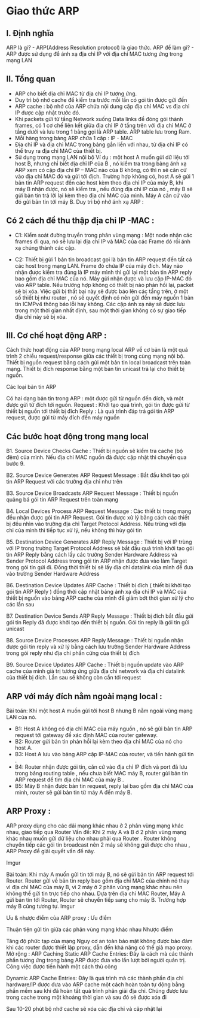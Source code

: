 # Giao thức ARP 

## I. Định nghĩa
ARP là gì? - ARP(Address Resolution protocol) là giao thức.
ARP để làm gì? - ARP được sử dụng để ánh xạ địa chỉ IP với địa chỉ MAC tương ứng trong mạng LAN
## II. Tổng quan
- ARP cho biết địa chỉ MAC từ địa chỉ IP tương ứng.
- Duy trì bộ nhớ cache để kiểm tra trước mỗi lần có gói tin được gửi đến
- ARP cache : bộ nhớ của ARP chứa nội dung cặp địa chỉ MAC vs địa chỉ IP được cập nhật trước đó.
- Khi packets gửi từ tầng Network xuống Data links để đóng gói thành frames, có 1 cơ chế liên kết giữa địa chỉ IP ở tầng trên với địa chỉ MAC ở tầng dưới và lưu trong 1 bảng gọi là ARP table. ARP table lưu trong Ram.
- Mỗi hàng trong bảng ARP chứa 1 cặp : IP - MAC
- Địa chỉ IP và địa chỉ MAC trong bảng gắn liền với nhau, từ địa chỉ IP có thể truy ra địa chỉ MAC của thiết bị.
- Sử dụng trong mạng LAN nội bộ
Ví dụ : một host A muốn gửi dữ liệu tới host B, nhưng chỉ biết địa chỉ IP của B , nó kiểm tra trong bảng ánh xạ ARP xem có cặp địa chỉ IP – MAC nào của B không, có thì n sẽ căn cứ vào địa chỉ MAC đó và gửi tới địch.
Trường hợp không có, host A sẽ gửi 1 bản tin ARP request đến các host kèm theo địa chỉ IP của máy B, khi máy B nhận được, nó sẽ kiểm tra , nếu đúng địa chỉ IP của nó , máy B sẽ gửi bản tin trả lời lại kèm theo địa chỉ MAC của mình. Máy A căn cứ vào đó gửi bản tin tới máy B.
Duy trì bộ nhớ ánh xạ ARP :
## Có 2 cách để thu thập địa chỉ IP -MAC :

- C1: Kiểm soát đường truyền trong phân vùng mạng : Một node nhận các frames đi qua, nó sẽ lưu lại địa chỉ IP và MAC của các Frame đó rồi ánh xạ chúng thành các cặp.

- C2: Thiết bị gửi 1 bản tin broadcast gọi là bản tin ARP request đến tất cả các host trong mạng LAN. Frame đó chứa IP của máy đích. Máy nào nhận được kiểm tra đúng là IP máy mình thì gửi lại một bản tin ARP reply bao gồm địa chỉ MAC của nó. Máy gửi nhận được và lưu cặp IP-MAC đó vào ARP table. Nếu trường hợp không có thiết bị nào phản hồi lại, packet sẽ bị xóa. Việc gửi bị thất bại này sẽ được báo lên các tầng trên, ở một số thiết bị như router , nó sẽ quyết định có nên gửi đến máy nguồn 1 bản tin ICMPv4 thông báo lỗi hay không. Các cặp ánh xạ này sẽ được lưu trong một thời gian nhất định, sau một thời gian không có sự giao tiếp địa chỉ này sẽ bị xóa.

## III. Cơ chế hoạt động ARP :
Cách thức hoạt động của ARP trong mạng local
ARP về cơ bản là một quá trình 2 chiều request/response giữa các thiết bị trong cùng mạng nội bộ. Thiết bị nguồn request bằng cách gửi một bản tin local broadcast trên toàn mạng. Thiết bị đích response bằng một bản tin unicast trả lại cho thiết bị nguồn.

Các loại bản tin ARP


Có hai dạng bản tin trong ARP : một được gửi từ nguồn đến đích, và một được gửi từ đích tới nguồn.
Request : Khởi tạo quá trình, gói tin được gửi từ thiết bị nguồn tới thiết bị đích
Reply : Là quá trình đáp trả gói tin ARP request, được gửi từ máy đích đến máy nguồn


## Các bước hoạt động trong mạng local

B1. Source Device Checks Cache : Thiết bị nguồn sẽ kiểm tra cache (bộ đệm) của mình. Nếu địa chỉ MAC nguồn đã được cập nhật thì chuyển qua bước 9.

B2. Source Device Generates ARP Request Message : Bắt đầu khởi tạo gói tin ARP Request với các trường địa chỉ như trên

B3. Source Device Broadcasts ARP Request Message : Thiết bị nguồn quảng bá gói tin ARP Request trên toàn mạng

B4. Local Devices Process ARP Request Message : Các thiết bị trong mạng đều nhận được gói tin ARP Request. Gói tin được xử lý bằng cách các thiết bị đều nhìn vào trường địa chỉ Target Protocol Address. Nếu trùng với địa chỉ của mình thì tiếp tục xử lý, nếu không thì hủy gói tin

B5. Destination Device Generates ARP Reply Message : Thiết bị với IP trùng với IP trong trường Target Protocol Address sẽ bắt đầu quá trình khởi tạo gói tin ARP Reply bằng cách lấy các trường Sender Hardware Address và Sender Protocol Address trong gói tin ARP nhận được đưa vào làm Target trong gói tin gửi đi. Đồng thời thiết bị sẽ lấy địa chỉ datalink của mình để đưa vào trường Sender Hardware Address

B6. Destination Device Updates ARP Cache : Thiết bị đích ( thiết bị khởi tạo gói tin ARP Reply ) đồng thời cập nhật bảng ánh xạ địa chỉ IP và MAC của thiết bị nguồn vào bảng ARP cache của mình để giảm bớt thời gian xử lý cho các lần sau

B7. Destination Device Sends ARP Reply Message : Thiết bị đích bắt đầu gửi gói tin Reply đã được khởi tạo đến thiết bị nguồn. Gói tin reply là gói tin gửi unicast

B8. Source Device Processes ARP Reply Message : Thiết bị nguồn nhận được gói tin reply và xử lý bằng cách lưu trường Sender Hardware Address trong gói reply như địa chỉ phần cứng của thiết bị đích

B9. Source Device Updates ARP Cache : Thiết bị nguồn update vào ARP cache của mình giá trị tương ứng giữa địa chỉ network và địa chỉ datalink của thiết bị đích. Lần sau sẽ không còn cần tới request

## ARP với máy đích nằm ngoài mạng local :
Bài toán: Khi một host A muốn gửi tới host B nhưng B nằm ngoài vùng mạng LAN của nó.

- B1: Host A không có địa chỉ MAC của máy nguồn , nó sẽ gửi bản tin ARP request tới gateway để xác định MAC của router gateway.
- B2: Router gửi bản tin phản hồi lại kèm theo địa chỉ MAC của nó cho host A.
- B3: Host A lưu vào bảng ARP cặp IP-MAC của router, và tiến hành gửi tin .
- B4: Router nhận được gói tin, căn cứ vào địa chỉ IP đích và port đã lưu trong bảng routing table , nếu chưa biết MAC máy B, router gửi bản tin ARP request để tìm địa chỉ MAC của máy B .
- B5: Máy B nhận được bản tin request, reply lại bao gồm địa chỉ MAC của mình, router sẽ gửi bản tin từ máy A đến máy B.

## ARP Proxy :
ARP proxy dùng cho các dải mạng khác nhau ở 2 phân vùng mạng khác nhau, giao tiếp qua Router
Vấn đề: Khi 2 máy A và B ở 2 phân vùng mạng khác nhau muốn gửi dữ liệu cho nhau phải qua Router . Router không chuyển tiếp các gói tin broadcast nên 2 máy sẽ không gửi được cho nhau , ARP Proxy để giải quyết vấn đề này.

Imgur

Bài toán: Khi máy A muốn gửi tin tới máy B, nó sẽ gửi bản tin ARP request tới Router. Router gửi về bản tin reply bao gồm địa chỉ MAC của chính nó thay vì địa chỉ MAC của máy B, vì 2 máy ở 2 phân vùng mạng khác nhau nên không thể gửi tin trực tiếp cho nhau.
Dựa trên địa chỉ MAC Router, Máy A gửi bản tin tới Router, Router sẽ chuyển tiếp sang cho máy B. Trường hợp máy B cũng tương tự.
Imgur

Ưu & nhược điểm của ARP proxy :
Ưu điểm

Thuận tiện gửi tin giữa các phân vùng mạng khác nhau
Nhược điểm

Tăng độ phức tạp của mạng
Nguy cơ an toàn bảo mật không được bảo đảm khi các router được thiết lập proxy, dẫn đến khả năng có thể giả mạo proxy.
Mở rộng :
ARP Caching
Static ARP Cache Entries: Đây là cách mà các thành phần tương ứng trong bảng ARP được đưa vào lần lượt bởi người quản trị. Công việc được tiến hành một cách thủ công

Dynamic ARP Cache Entries: Đây là quá trình mà các thành phần địa chỉ hardware/IP được đưa vào ARP cache một cách hoàn toàn tự động bằng phần mềm sau khi đã hoàn tất quá trình phân giải địa chỉ. Chúng được lưu trong cache trong một khoảng thời gian và sau đó sẽ được xóa đi

Sau 10-20 phút bộ nhớ cache sẽ xóa các địa chỉ và câp nhật lại